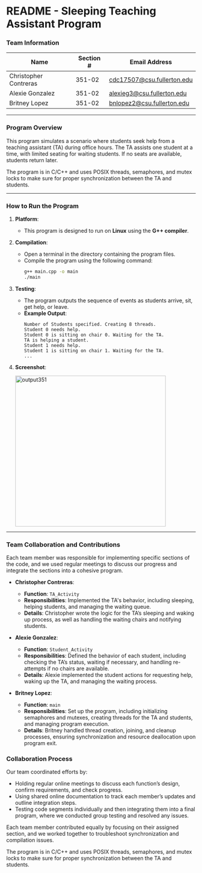 # README - Sleeping Teaching Assistant Program

### Team Information

| Name                  | Section # | Email Address               |
|-----------------------|-----------|-----------------------------|
| Christopher Contreras | 351-02    | cdc17507@csu.fullerton.edu  |
| Alexie Gonzalez       | 351-02    | alexieg3@csu.fullerton.edu  |
| Britney Lopez         | 351-02    | bnlopez2@csu.fullerton.edu  |

---

### Program Overview

This program simulates a scenario where students seek help from a teaching assistant (TA) during office hours. The TA assists one student at a time, with limited seating for waiting students. If no seats are available, students return later.

The program is  in C/C++ and uses POSIX threads, semaphores, and mutex locks to make sure for proper synchronization between the TA and students.

---

### How to Run the Program

1. **Platform**:  
   - This program is designed to run on **Linux** using the **G++ compiler**.

2. **Compilation**:
   - Open a terminal in the directory containing the program files.
   - Compile the program using the following command:
     ```bash
     g++ main.cpp -o main
     ./main
     ```
     
3. **Testing**:
   - The program outputs the sequence of events as students arrive, sit, get help, or leave.
   - **Example Output**:
     ```
     Number of Students specified. Creating 8 threads.
     Student 0 needs help.
     Student 0 is sitting on chair 0. Waiting for the TA.
     TA is helping a student.
     Student 1 needs help.
     Student 1 is sitting on chair 1. Waiting for the TA.
     ...
     ```

4. **Screenshot**:
      
   <img length= "500" width="400" alt="output351" src="https://github.com/user-attachments/assets/1264d712-d348-4709-b936-3c1c48aabebd">

---

### Team Collaboration and Contributions

Each team member was responsible for implementing specific sections of the code, and we used regular meetings to discuss our progress and integrate the sections into a cohesive program.

- **Christopher Contreras**:  
  - **Function**: `TA_Activity`
  - **Responsibilities**: Implemented the TA's behavior, including sleeping, helping students, and managing the waiting queue.
  - **Details**: Christopher wrote the logic for the TA’s sleeping and waking up process, as well as handling the waiting chairs and notifying students.

- **Alexie Gonzalez**:  
  - **Function**: `Student_Activity`
  - **Responsibilities**: Defined the behavior of each student, including checking the TA’s status, waiting if necessary, and handling re-attempts if no chairs are available.
  - **Details**: Alexie implemented the student actions for requesting help, waking up the TA, and managing the waiting process.

- **Britney Lopez**:  
  - **Function**: `main`
  - **Responsibilities**: Set up the program, including initializing semaphores and mutexes, creating threads for the TA and students, and managing program execution.
  - **Details**: Britney handled thread creation, joining, and cleanup processes, ensuring synchronization and resource deallocation upon program exit.

### Collaboration Process

Our team coordinated efforts by:
- Holding regular online meetings to discuss each function’s design, confirm requirements, and check progress.
- Using shared online documentation to track each member’s updates and outline integration steps.
- Testing code segments individually and then integrating them into a final program, where we conducted group testing and resolved any issues.

Each team member contributed equally by focusing on their assigned section, and we worked together to troubleshoot synchronization and compilation issues.

The program is  in C/C++ and uses POSIX threads, semaphores, and mutex locks to make sure for proper synchronization between the TA and students.
